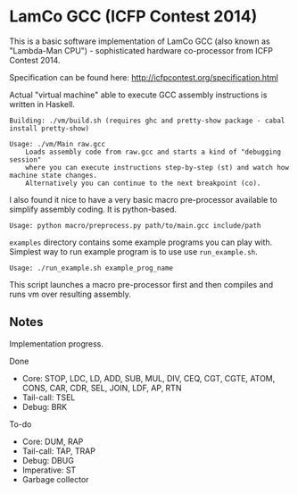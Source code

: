 LamCo GCC (ICFP Contest 2014)
=============================

This is a basic software implementation of LamCo GCC (also known
as "Lambda-Man CPU") - sophisticated hardware co-processor from ICFP Contest 2014.

Specification can be found here: http://icfpcontest.org/specification.html

Actual "virtual machine" able to execute GCC assembly instructions is written in Haskell.

    Building: ./vm/build.sh (requires ghc and pretty-show package - cabal install pretty-show)

    Usage: ./vm/Main raw.gcc
        Loads assembly code from raw.gcc and starts a kind of "debugging session"
        where you can execute instructions step-by-step (st) and watch how machine state changes.
        Alternatively you can continue to the next breakpoint (co).

I also found it nice to have a very basic macro pre-processor available to simplify assembly coding.
It is python-based.

    Usage: python macro/preprocess.py path/to/main.gcc include/path

`examples` directory contains some example programs you can play with. Simplest
way to run example program is to use use `run_example.sh`.

    Usage: ./run_example.sh example_prog_name

This script launches a macro pre-processor first and then compiles and runs vm over resulting assembly.

Notes
-----
Implementation progress.

Done
 - Core: STOP, LDC, LD, ADD, SUB, MUL, DIV, CEQ, CGT, CGTE, ATOM, CONS, CAR, CDR, SEL, JOIN, LDF, AP, RTN
 - Tail-call: TSEL
 - Debug: BRK

To-do
 - Core: DUM, RAP
 - Tail-call: TAP, TRAP
 - Debug: DBUG
 - Imperative: ST
 - Garbage collector
